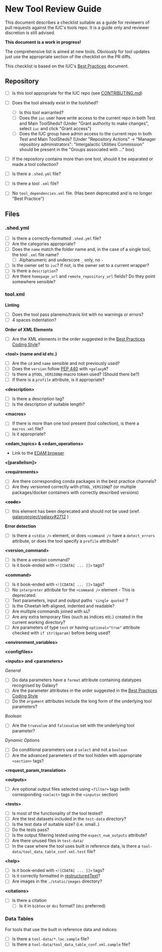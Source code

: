 # New Tool Review Guide

This document describes a checklist suitable as a guide for reviewers of pull requests against the IUC's tools repo. It is a guide only and reviewer discretion is still advised.

**This document is a work in progress!**

The comprehensive list is aimed at new tools. Obviously for tool updates just use the appropriate section of the checklist on the PR diffs.

This checklist is based on the IUC's [Best Practices](https://galaxy-iuc-standards.readthedocs.io/en/latest/index.html) document.

## Repository

* [ ] Is this tool appropriate for the IUC repo (see [CONTRIBUTING.md](https://github.com/galaxyproject/tools-iuc/blob/master/CONTRIBUTING.md))
* [ ] Does the tool already exist in the toolshed?
    * [ ] Is this tool warranted?
    * [ ] Does the `iuc` user have write access to the current repo in both Test and Main ToolSheds? (Under "Grant authority to make changes", select `iuc` and click "Grant access")
    * [ ] Does the IUC group have admin access to the current repo in both Test and Main ToolSheds? (Under "Repository Actions" -> "Manager repository administrators": "Intergalactic Utilities Commission" should be present in the "Groups associated with ..." box)
* [ ] If the repository contains more than one tool, should it be separated or made a tool collection?
* [ ] Is there a `.shed.yml` file?
* [ ] Is there a tool `.xml` file?
* [ ] No `tool_dependencies.xml` file. (Has been deprecated and is no longer "Best Practice")


## Files

### .shed.yml

* [ ] Is there a correctly-formatted `.shed.yml` file?
* [ ] Are the categories appropriate?
* [ ] Does the `name` match the folder name and, in the case of a single tool, the tool `.xml` file name?
    - [ ] Alphanumeric and underscore `_` only, no `-`
* [ ] Is the owner set to `iuc`? If not, is the owner set to a current wrapper?
* [ ] Is there a `description`?
* [ ] Are there `homepage_url` and `remote_repository_url` fields? Do they point somewhere sensible?

### tool.xml

**Linting**

* [ ] Does the tool pass planemo/travis lint with no warnings or errors?
* [ ] 4 spaces indentation?

**Order of XML Elements**

* [ ] Are the XML elements in the order suggested in the [Best Practices Coding Style](http://galaxy-iuc-standards.readthedocs.io/en/latest/best_practices/tool_xml.html#coding-style)?

**&lt;tool&gt; (name and id etc.)**

* [ ] Are the `id` and `name` sensible and not previously used?
* [ ] Does the `version` follow [PEP 440](https://www.python.org/dev/peps/pep-0440/) with `+galaxyN`?
* [ ] Is there a `@TOOL_VERSION@` macro token used? (Should there be?)
* [ ] If there is a `profile` attribute, is it appropriate?

**&lt;description&gt;**

* [ ] Is there a description tag?
* [ ] Is the description of suitable length?

**&lt;macros&gt;**

* [ ] If there is more than one tool present (tool collection), is there a `macros.xml` file?
* [ ] Is it appropriate?

**&lt;edam_topics&gt; & &lt;edam_operations&gt;**

* Link to the [EDAM browser](https://bioportal.bioontology.org/ontologies/EDAM?p=classes)

**&lt;[parallelism]&gt;**

**&lt;requirements&gt;**

* [ ] Are there corresponding conda packages in the best practice channels?
* [ ] Are they versioned correctly with `@TOOL_VERSION@`? (or multiple packages/docker containers with correctly described versions)

**&lt;~~code~~&gt;**

* [ ] this element has been deprecated and should not be used (xref. [galaxyproject/galaxy#2712](https://github.com/galaxyproject/galaxy/issues/2712) )

**Error detection**

* [ ] Is there a `<stdio />` element, or does `<command />` have a `detect_errors` attribute, or does the tool specify a `profile` attribute?

**&lt;version_command&gt;**

* [ ] Is there a version command?
* [ ] Is it book-ended with `<![CDATA[ ... ]]>` tags?

**&lt;command&gt;**

* [ ] Is it book-ended with `<![CDATA[ ... ]]>` tags?
* [ ] No `interpreter` attribute for the `<command />` element - This is deprecated.
* [ ] Text parameters, input and output paths `'single quoted'`?
* [ ] Is the Cheetah left-aligned, indented and readable?
* [ ] Are multiple commands joined with `&&`?
* [ ] Are any extra temporary files (such as indices etc.) created in the current working directory?
* [ ] Are parameters of type `text` or having `optional="true"` attribute checked with `if str($param)` before being used?

**&lt;environment_variables&gt;**

**&lt;configfiles&gt;**

**&lt;inputs&gt; and &lt;parameters&gt;**

*General*
* [ ] Do data parameters have a `format` attribute containing datatypes recognised by Galaxy?
* [ ] Are the parameter attributes in the order suggested in the [Best Practices Coding Style](http://galaxy-iuc-standards.readthedocs.io/en/latest/best_practices/tool_xml.html#coding-style)
* [ ] Do the `argument` attributes include the long form of the underlying tool parameters?

*Boolean*
* [ ] Are the `truevalue` and `falsevalue` set with the underlying tool parameter?

*Dynamic Options*
* [ ] Do conditional parameters use a `select` and not a `boolean`
* [ ] Are the advanced parameters of the tool hidden with appropriate `<section>` tags?

**&lt;request_param_translation&gt;**

**&lt;outputs&gt;**

* [ ] Are optional output files selected using `<filter>` tags (with corresponding `<select>` tags in the `<inputs>` section)

**&lt;tests&gt;**

* [ ] Is most of the functionality of the tool tested?
* [ ] Are the test datasets included in the `test-data` directory?
* [ ] Is the test data of suitable size? (i.e. small..)
* [ ] Do the tests pass?
* [ ] Is the output filtering tested using the `expect_num_outputs` attribute?
* [ ] Are there unused files in `test-data/`
* [ ] In the case where the tool uses built in reference data, is there a `tool-data/tool_data_table_conf.xml.test` file?

**&lt;help&gt;**

* [ ] Is it book-ended with `<![CDATA[ ... ]]>` tags?
* [ ] Is it correctly formatted in [restructuredText](http://docutils.sourceforge.net/docs/ref/rst/restructuredtext.html)?
* [ ] Are images in the `./static/images` directory?

**&lt;citations&gt;**

* [ ] Is there a citation
    - [ ] Is it in `bibtex` or `doi` format? (`doi` preferred)

### Data Tables

For tools that use the built in reference data and indices:

* [ ] Is there a `tool-data/*.loc.sample` file?
* [ ] Is there a `tool-data/tool_data_table_conf.xml.sample` file?
